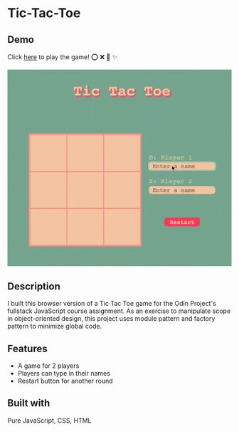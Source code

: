# Tic-Tac-Toe 
## Demo
Click [here](https://wukongo-o.github.io/tic-tac-toe/) to play the game! ⭕ ❌ 🏁 ✨

![game demo gif](/TicTacToeDemo.gif)

## Description
I built this browser version of a Tic Tac Toe game for the Odin Project's fullstack JavaScript course assignment. As an exercise to manipulate scope in object-oriented design, this project uses module pattern and factory pattern to minimize global code.  

## Features
- A game for 2 players 
- Players can type in their names 
- Restart button for another round

## Built with
Pure JavaScript, CSS, HTML
